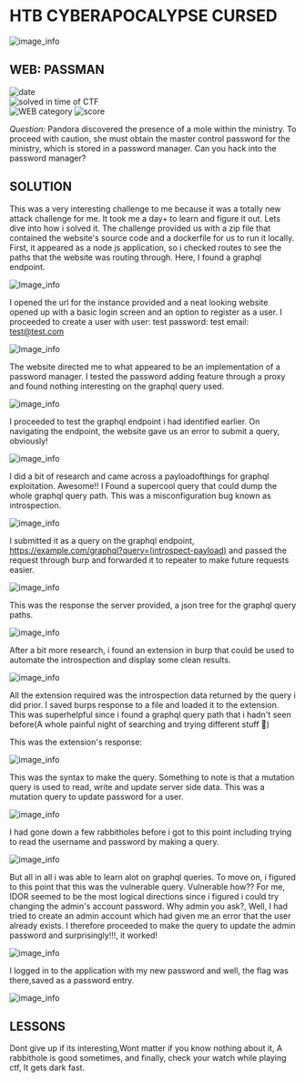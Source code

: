 # HTB CYBERAPOCALYPSE CURSED

![image_info](/assets/images/favicon/cyberapocalypse.jpg)

## WEB: PASSMAN


![date](https://img.shields.io/badge/date-18.03.2023-lightgreen.svg)  
![solved in time of CTF](https://img.shields.io/badge/solved-in%20time%20of%20CTF-lightgreen.svg)  
![WEB category](https://img.shields.io/badge/category-WEB-lightgreen.svg)
![score](https://img.shields.io/badge/score-300-blue.svg)


*Question:* Pandora discovered the presence of a mole within the ministry. To proceed with caution, she must obtain the master control password for the ministry, which is stored in a password manager. Can you hack into the password manager?

## __SOLUTION__

This was a very interesting challenge to me because it was a totally new attack challenge for me. It took me a day+ to learn and figure it out. Lets dive into how i solved it.
The challenge provided us with a zip file that contained the website's source code and a dockerfile for us to run it locally. First, it appeared as a node js application, so i checked routes to see the paths that the website was routing through. Here, I found a graphql endpoint.

![Image_info](/assets/images/favicon/graphql.png)

I opened the url for the instance provided and a neat looking website opened up with a basic login screen and an option to register as a user. I proceeded to create a user with user: test password: test email: test@test.com

![Image_info](/assets/images/favicon/create-user.png)

The website directed me to what appeared to be an implementation of a password manager. I tested the password adding feature through a proxy and found nothing interesting on the graphql query used.

![image_info](/assets/images/favicon/notes-update.png)

I proceeded to test the graphql endpoint i had identified earlier. On navigating the endpoint, the website gave us an error to submit a query, obviously!

![image_info](/assets/images/favicon/make-query.png)

I did a bit of research and came across a payloadofthings for graphql exploitation. Awesome!!
I Found a supercool query that could dump the whole graphql query path. This was a misconfiguration bug known as introspection.

![image_info](/assets/images/favicon/introspection.png)

I submitted it as a query on the graphql endpoint, https://example.com/graphql?query=(introspect-payload) and passed the request through burp and forwarded it to repeater to make future requests easier.

![image_info](/assets/images/favicon/introspectpayload.png)

This was the response the server provided, a json tree for the graphql query paths.

![image_info](/assets/images/favicon/introspectresponse.png)

After a bit more research, i found an extension in burp that could be used to automate the introspection and display some clean results.

![image_info](/assets/images/favicon/burpintrospection.png)

All the extension required was the introspection data returned by the query i did prior. I saved burps response to a file and loaded it to the extension.
This was superhelpful since i found a graphql query path that i hadn't seen before(A whole painful night of searching and trying different stuff 😬)

This was the extension's response:

![image_info](/assets/images/favicon/update-pass-mutation.png)

This was the syntax to make the query. Something to note is that a mutation query is used to read, write and update server side data. This was a mutation query to update password for a user.

![image_info](/assets/images/favicon/update-pass-mutation-on-tool.png)

I had gone down a few rabbitholes before i got to this point including trying to read the username and password by making a query.

![image_info](/assets/images/favicon/tried-display-password.png)

But all in all i was able to learn alot on graphql queries. To move on, i figured to this point that this was the vulnerable query. Vulnerable how??
For me, IDOR seemed to be the most logical directions since i figured i could try changing the admin's account password. Why admin you ask?, Well,  I had tried to create an admin account which had given me an error that the user already exists.
I therefore proceeded to make the query to update the admin password and surprisingly!!!, it worked!

![image_info](/assets/images/favicon/change-pass.png)

I logged in to the application with my new password and well, the flag was there,saved as a password entry.

![image_info](/assets/images/favicon/pwned.png)

## LESSONS

Dont give up if its interesting,Wont matter if you know nothing about it, A rabbithole is good sometimes, and finally, check your watch while playing ctf, It gets dark fast.

